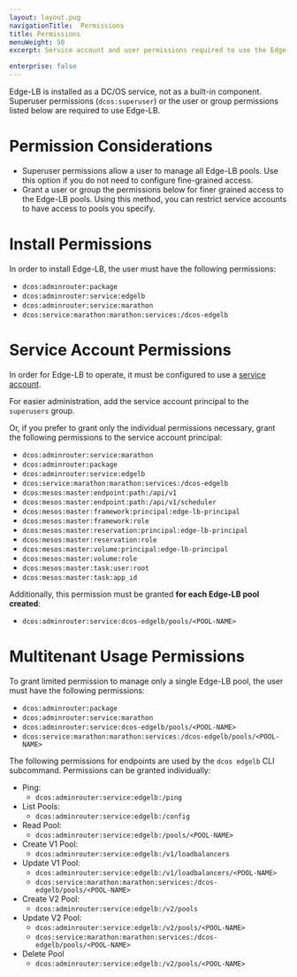 ```yaml
---
layout: layout.pug
navigationTitle:  Permissions
title: Permissions
menuWeight: 50
excerpt: Service account and user permissions required to use the Edge-LB package

enterprise: false
---
```



Edge-LB is installed as a DC/OS service, not as a built-in component. Superuser permissions (`dcos:superuser`) or the user or group permissions listed below are required to use Edge-LB.

# Permission Considerations

- Superuser permissions allow a user to manage all Edge-LB pools. Use this option if you do not need to configure fine-grained access.
- Grant a user or group the permissions below for finer grained access to the Edge-LB pools. Using this method, you can restrict service accounts to have access to pools you specify.

# Install Permissions

In order to install Edge-LB, the user must have the following permissions:

- `dcos:adminrouter:package`
- `dcos:adminrouter:service:edgelb`
- `dcos:adminrouter:service:marathon`
- `dcos:service:marathon:marathon:services:/dcos-edgelb`

# Service Account Permissions

In order for Edge-LB to operate, it must be configured to use a [service account](/services/edge-lb/1.0/installing/#create-a-service-account/).

For easier administration, add the service account principal to the `superusers` group.

Or, if you prefer to grant only the individual permissions necessary, grant the following permissions to the service account principal:

- `dcos:adminrouter:service:marathon`
- `dcos:adminrouter:package`
- `dcos:adminrouter:service:edgelb`
- `dcos:service:marathon:marathon:services:/dcos-edgelb`
- `dcos:mesos:master:endpoint:path:/api/v1`
- `dcos:mesos:master:endpoint:path:/api/v1/scheduler`
- `dcos:mesos:master:framework:principal:edge-lb-principal`
- `dcos:mesos:master:framework:role`
- `dcos:mesos:master:reservation:principal:edge-lb-principal`
- `dcos:mesos:master:reservation:role`
- `dcos:mesos:master:volume:principal:edge-lb-principal`
- `dcos:mesos:master:volume:role`
- `dcos:mesos:master:task:user:root`
- `dcos:mesos:master:task:app_id`

Additionally, this permission must be granted **for each Edge-LB pool created**:

- `dcos:adminrouter:service:dcos-edgelb/pools/<POOL-NAME>`

# Multitenant Usage Permissions

To grant limited permission to manage only a single Edge-LB pool, the user must have the following permissions:

- `dcos:adminrouter:package`
- `dcos:adminrouter:service:marathon`
- `dcos:adminrouter:service:dcos-edgelb/pools/<POOL-NAME>`
- `dcos:service:marathon:marathon:services:/dcos-edgelb/pools/<POOL-NAME>`

The following permissions for endpoints are used by the `dcos edgelb` CLI subcommand. Permissions can be granted individually:

- Ping:
    - `dcos:adminrouter:service:edgelb:/ping`
- List Pools:
    - `dcos:adminrouter:service:edgelb:/config`
- Read Pool:
    - `dcos:adminrouter:service:edgelb:/pools/<POOL-NAME>`
- Create V1 Pool:
    - `dcos:adminrouter:service:edgelb:/v1/loadbalancers`
- Update V1 Pool:
    - `dcos:adminrouter:service:edgelb:/v1/loadbalancers/<POOL-NAME>`
    - `dcos:service:marathon:marathon:services:/dcos-edgelb/pools/<POOL-NAME>`
- Create V2 Pool:
    - `dcos:adminrouter:service:edgelb:/v2/pools`
- Update V2 Pool:
    - `dcos:adminrouter:service:edgelb:/v2/pools/<POOL-NAME>`
    - `dcos:service:marathon:marathon:services:/dcos-edgelb/pools/<POOL-NAME>`
- Delete Pool
    - `dcos:adminrouter:service:edgelb:/v2/pools/<POOL-NAME>`

